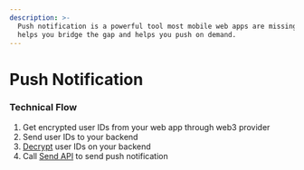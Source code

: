 ```yaml
---
description: >-
  Push notification is a powerful tool most mobile web apps are missing. Blocto
  helps you bridge the gap and helps you push on demand.
---
```


# Push Notification

### Technical Flow

1. Get encrypted user IDs from your web app through web3 provider
2. Send user IDs to your backend
3. [Decrypt](decrypt-user-id.md) user IDs on your backend
4. Call [Send API](send-api.md) to send push notification
